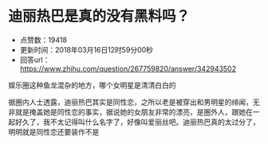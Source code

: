 # 迪丽热巴是真的没有黑料吗？
- 点赞数：19418
- 更新时间：2018年03月16日12时59分00秒
- 回答url：https://www.zhihu.com/question/267759820/answer/342943502
<body>
 <p data-pid="7tfQg-Bf">娱乐圈这种鱼龙混杂的地方，哪个女明星是清清白白的</p>
 <p data-pid="KlTQFC5o">据圈内人士透露，迪丽热巴其实是同性恋，之所以老是被穿出和男明星的绯闻，无非就是掩盖她是同性恋的事实，据说她的女朋友非常的漂亮，是圈外人，跟她在一起好久了，我不太记得叫什么名字了，好像叫爱丽丝吧。迪丽热巴真的太过分了，明明就是同性恋还要装作不是</p>
</body>